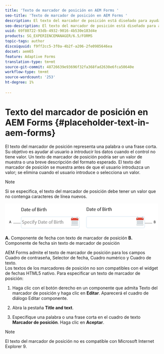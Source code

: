 ```yaml
---
title: 'Texto de marcador de posición en AEM Forms '
seo-title: 'Texto de marcador de posición en AEM Forms '
description: El texto del marcador de posición está diseñado para ayudar al usuario con la introducción de datos cuando el control no tiene valor. Podría ser un valor de muestra o una breve descripción del formato esperado.
seo-description: El texto del marcador de posición está diseñado para ayudar al usuario con la introducción de datos cuando el control no tiene valor. Podría ser un valor de muestra o una breve descripción del formato esperado.
uuid: 69f80722-93db-4932-9016-4b530e183d4e
products: SG_EXPERIENCEMANAGER/6.5/FORMS
topic-tags: author
discoiquuid: f9ff2cc5-3f0a-4b2f-a206-2fe0985646ea
docset: aem65
feature: Adaptive Forms
translation-type: tm+mt
source-git-commit: 48726639e93696f32fa368fad2630e6fca50640e
workflow-type: tm+mt
source-wordcount: '253'
ht-degree: 1%

---
```



# Texto del marcador de posición en AEM Forms {#placeholder-text-in-aem-forms}

El texto del marcador de posición representa una palabra o una frase corta. Su objetivo es ayudar al usuario a introducir los datos cuando el control no tiene valor. Un texto de marcador de posición podría ser un valor de muestra o una breve descripción del formato esperado. El texto del marcador de posición se muestra antes de que el usuario introduzca un valor; se elimina cuando el usuario introduce o selecciona un valor.

>[!NOTE]
>
>Si se especifica, el texto del marcador de posición debe tener un valor que no contenga caracteres de línea nuevos.

![Componente de fecha con y sin texto de marcador de posición](assets/dat-picker-place-holder-text.png)

**A.** Componente de fecha con texto de marcador de posición  **B.** Componente de fecha sin texto de marcador de posición

AEM Forms admite el texto de marcador de posición para los campos Cuadro de contraseña, Selector de fecha, Cuadro numérico y Cuadro de texto.\
Los textos de los marcadores de posición no son compatibles con el widget de fechas HTML5 nativo. Para especificar un texto de marcador de posición:

1. Haga clic con el botón derecho en un componente que admita Texto del marcador de posición y haga clic en **Editar**. Aparecerá el cuadro de diálogo Editar componente.

1. Abra la pestaña **Title and text**.
1. Especifique una palabra o una frase corta en el cuadro de texto **Marcador de posición**. Haga clic en **Aceptar**.

>[!NOTE]
>
>El texto del marcador de posición no es compatible con Microsoft Internet Explorer 9.

